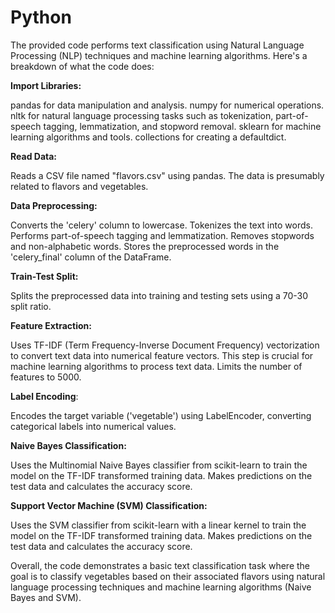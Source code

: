 # Python

The provided code performs text classification using Natural Language Processing (NLP) techniques and machine learning algorithms. Here's a breakdown of what the code does:

**Import Libraries:**

pandas for data manipulation and analysis.
numpy for numerical operations.
nltk for natural language processing tasks such as tokenization, part-of-speech tagging, lemmatization, and stopword removal.
sklearn for machine learning algorithms and tools.
collections for creating a defaultdict.

**Read Data:**

Reads a CSV file named "flavors.csv" using pandas. The data is presumably related to flavors and vegetables.

**Data Preprocessing:**

Converts the 'celery' column to lowercase.
Tokenizes the text into words.
Performs part-of-speech tagging and lemmatization.
Removes stopwords and non-alphabetic words.
Stores the preprocessed words in the 'celery_final' column of the DataFrame.

**Train-Test Split:**

Splits the preprocessed data into training and testing sets using a 70-30 split ratio.

**Feature Extraction:**

Uses TF-IDF (Term Frequency-Inverse Document Frequency) vectorization to convert text data into numerical feature vectors. This step is crucial for machine learning algorithms to process text data.
Limits the number of features to 5000.

**Label Encoding**:

Encodes the target variable ('vegetable') using LabelEncoder, converting categorical labels into numerical values.

**Naive Bayes Classification:**

Uses the Multinomial Naive Bayes classifier from scikit-learn to train the model on the TF-IDF transformed training data.
Makes predictions on the test data and calculates the accuracy score.

**Support Vector Machine (SVM) Classification:**

Uses the SVM classifier from scikit-learn with a linear kernel to train the model on the TF-IDF transformed training data.
Makes predictions on the test data and calculates the accuracy score.


Overall, the code demonstrates a basic text classification task where the goal is to classify vegetables based on their associated flavors using natural language processing techniques and machine learning algorithms (Naive Bayes and SVM).
